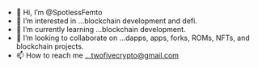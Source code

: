 - 👋 Hi, I’m @SpotlessFemto
- 👀 I’m interested in ...blockchain development and defi.
- 🌱 I’m currently learning ...blockchain development.
- 💞️ I’m looking to collaborate on ...dapps, apps, forks, ROMs, NFTs, and blockchain projects.
- 📫 How to reach me ...twofivecrypto@gmail.com

<!---
SpotlessFemto/SpotlessFemto is a ✨ special ✨ repository because its `README.md` (this file) appears on your GitHub profile.
You can click the Preview link to take a look at your changes.
--->
